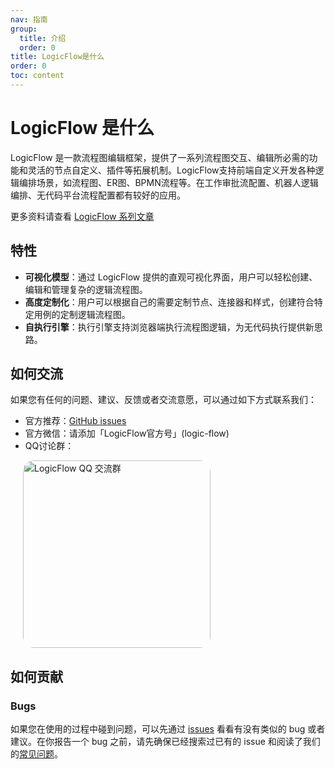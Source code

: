 ```yaml
---
nav: 指南
group:
  title: 介绍
  order: 0
title: LogicFlow是什么
order: 0
toc: content
---
```


# LogicFlow 是什么

LogicFlow 是一款流程图编辑框架，提供了一系列流程图交互、编辑所必需的功能和灵活的节点自定义、插件等拓展机制。LogicFlow支持前端自定义开发各种逻辑编排场景，如流程图、ER图、BPMN流程等。在工作审批流配置、机器人逻辑编排、无代码平台流程配置都有较好的应用。

更多资料请查看 [LogicFlow 系列文章](/article/article01)

## 特性

 - **可视化模型**：通过 LogicFlow 提供的直观可视化界面，用户可以轻松创建、编辑和管理复杂的逻辑流程图。
 - **高度定制化**：用户可以根据自己的需要定制节点、连接器和样式，创建符合特定用例的定制逻辑流程图。
 - **自执行引擎**：执行引擎支持浏览器端执行流程图逻辑，为无代码执行提供新思路。

## 如何交流

如果您有任何的问题、建议、反馈或者交流意愿，可以通过如下方式联系我们：

- 官方推荐：[GitHub issues](https://github.com/didi/LogicFlow/issues)
- 官方微信：请添加「LogicFlow官方号」(logic-flow)
- QQ讨论群：
<div>
  <img alt="LogicFlow QQ 交流群" style="border-radius: 18px; margin-left: 20px" data-type="dingtalk" src="https://github.com/didi/LogicFlow/assets/56008486/21c81c1d-e00a-45e0-a710-709d1ba89a8b" width="300" />
</div>

## 如何贡献

### Bugs

如果您在使用的过程中碰到问题，可以先通过 [issues](https://github.com/didi/LogicFlow/issues) 看看有没有类似的 bug 或者建议。在你报告一个 bug 之前，请先确保已经搜索过已有的 issue 和阅读了我们的[常见问题](https://github.com/didi/LogicFlow/discussions)。

<!-- ### 行为准则

### 加入社区 -->
